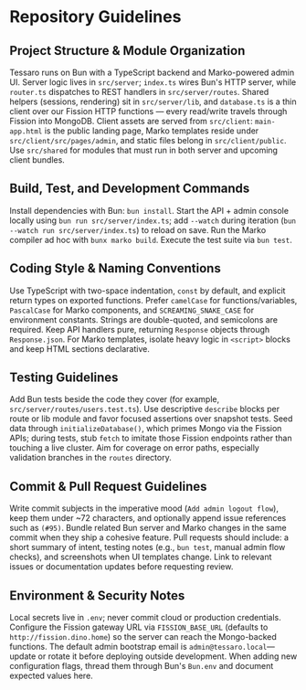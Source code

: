 # Repository Guidelines

## Project Structure & Module Organization
Tessaro runs on Bun with a TypeScript backend and Marko-powered admin UI. Server logic lives in `src/server`; `index.ts` wires Bun's HTTP server, while `router.ts` dispatches to REST handlers in `src/server/routes`. Shared helpers (sessions, rendering) sit in `src/server/lib`, and `database.ts` is a thin client over our Fission HTTP functions — every read/write travels through Fission into MongoDB. Client assets are served from `src/client`: `main-app.html` is the public landing page, Marko templates reside under `src/client/src/pages/admin`, and static files belong in `src/client/public`. Use `src/shared` for modules that must run in both server and upcoming client bundles.

## Build, Test, and Development Commands
Install dependencies with Bun: `bun install`. Start the API + admin console locally using `bun run src/server/index.ts`; add `--watch` during iteration (`bun --watch run src/server/index.ts`) to reload on save. Run the Marko compiler ad hoc with `bunx marko build`. Execute the test suite via `bun test`.

## Coding Style & Naming Conventions
Use TypeScript with two-space indentation, `const` by default, and explicit return types on exported functions. Prefer `camelCase` for functions/variables, `PascalCase` for Marko components, and `SCREAMING_SNAKE_CASE` for environment constants. Strings are double-quoted, and semicolons are required. Keep API handlers pure, returning `Response` objects through `Response.json`. For Marko templates, isolate heavy logic in `<script>` blocks and keep HTML sections declarative.

## Testing Guidelines
Add Bun tests beside the code they cover (for example, `src/server/routes/users.test.ts`). Use descriptive `describe` blocks per route or lib module and favor focused assertions over snapshot tests. Seed data through `initializeDatabase()`, which primes Mongo via the Fission APIs; during tests, stub `fetch` to imitate those Fission endpoints rather than touching a live cluster. Aim for coverage on error paths, especially validation branches in the `routes` directory.

## Commit & Pull Request Guidelines
Write commit subjects in the imperative mood (`Add admin logout flow`), keep them under ~72 characters, and optionally append issue references such as `(#95)`. Bundle related Bun server and Marko changes in the same commit when they ship a cohesive feature. Pull requests should include: a short summary of intent, testing notes (e.g., `bun test`, manual admin flow checks), and screenshots when UI templates change. Link to relevant issues or documentation updates before requesting review.

## Environment & Security Notes
Local secrets live in `.env`; never commit cloud or production credentials. Configure the Fission gateway URL via `FISSION_BASE_URL` (defaults to `http://fission.dino.home`) so the server can reach the Mongo-backed functions. The default admin bootstrap email is `admin@tessaro.local`—update or rotate it before deploying outside development. When adding new configuration flags, thread them through Bun's `Bun.env` and document expected values here.
